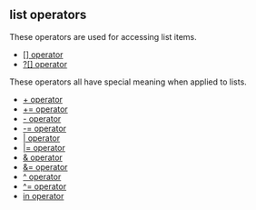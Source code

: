 ## list operators 

These operators are used for accessing list items.
- [[] operator](/ref/operator/%5B%5D.md) 
- [?[] operator](/ref/operator/%3F%5B%5D.md) 


These operators all have special meaning when applied to lists.
- [+ operator](/ref/operator/+.md) 
- [+= operator](/ref/operator/+=.md) 
- [- operator](/ref/operator/-.md) 
- [-= operator](/ref/operator/-=.md) 
- [\| operator](/ref/operator/%7C.md) 
- [\|= operator](/ref/operator/%7C=.md) 
- [& operator](/ref/operator/&.md) 
- [&= operator](/ref/operator/&=.md) 
- [\^ operator](/ref/operator/%5E.md) 
- [\^= operator](/ref/operator/%5E=.md) 
- [in operator](/ref/operator/in.md) 
